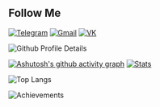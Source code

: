 



## Follow Me

[![Telegram](https://img.shields.io/badge/-Telegram-333?style=for-the-badge&logo=Telegram)](https://t.me/TsigulskyNikita)
[![Gmail](https://img.shields.io/badge/-Gmail-333?style=for-the-badge&logo=Gmail)](mailto:tsigulskynikita@gmail.com)
[![VK](https://img.shields.io/badge/-VK-333?style=for-the-badge&logo=VK)](https://vk.com/tsigulskynikita)

![Github Profile Details](https://github-profile-summary-cards.vercel.app/api/cards/profile-details?username=Nikolinc&theme=github_dark)

[![Ashutosh's github activity graph](https://github-readme-stats.vercel.app/api?username=Nikolinc&show_icons=true&theme=radical&include_all_commits=true)](https://github.com/ashutosh00710/github-readme-activity-graph)
[![Stats](https://github-readme-stats.vercel.app/api/top-langs?username=Nikolinc&show_icons=true&locale=en&layout=compact&hide_border=true&theme=radical)]()

![Top Langs](https://github-readme-streak-stats.herokuapp.com/?user=Nikolinc&theme=black-ice&hide_border=true&stroke=0000&background=0D1117&ring=e05397&fire=e05397&currStreakLabel=e05397)

![Achievements](https://github-profile-trophy.vercel.app/?username=Nikolinc&margin-w=5&theme=radical)
